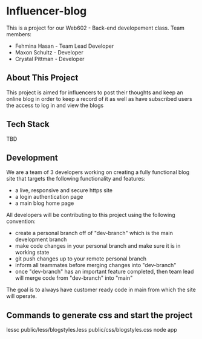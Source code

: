 # Influencer-blog

This is a project for our Web602 - Back-end developement class.
Team members:
* Fehmina Hasan - Team Lead Developer
* Maxon Schultz - Developer
* Crystal Pittman - Developer

## About This Project 
This project is aimed for influencers to post their thoughts and keep an online blog in order to keep a record of it as well as have subscribed users the access to log in and view the blogs

## Tech Stack
TBD

## Development 
We are a team of 3 developers working on creating a fully functional blog site that targets the following functionality and features:
- a live, responsive and secure https site
- a login authentication page
- a main blog home page

All developers will be contributing to this project using the following convention:
- create a personal branch off of "dev-branch" which is the main development branch
- make code changes in your personal branch and make sure it is in working state
- git push changes up to your remote personal branch
- inform all teammates before merging changes into "dev-branch"
- once "dev-branch" has an important feature completed, then team lead will merge code from "dev-branch" into "main"

The goal is to always have customer ready code in main from which the site will operate.

## Commands to generate css and start the project

lessc public/less/blogstyles.less public/css/blogstyles.css
node app